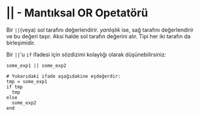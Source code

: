 # || - Mantıksal OR Opetatörü

Bir `||`(veya) sol tarafını değerlendirir. *yanlışlık* ise, sağ tarafını değerlendirir ve bu değeri taşır. Aksi halde sol tarafın değerini alır. Tipi her iki tarafın da birleşimidir.

Bir `||`'u `if` ifadesi için sözdizimi kolaylığı olarak düşünebilirsiniz:

```crystal
some_exp1 || some_exp2

# Yukarıdaki ifade aşağıdakine eşdeğerdir:
tmp = some_exp1
if tmp
  tmp
else
  some_exp2
end
```

